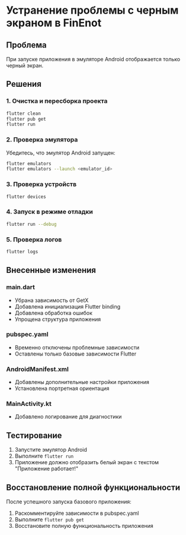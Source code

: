 # Устранение проблемы с черным экраном в FinEnot

## Проблема
При запуске приложения в эмуляторе Android отображается только черный экран.

## Решения

### 1. Очистка и пересборка проекта
```bash
flutter clean
flutter pub get
flutter run
```

### 2. Проверка эмулятора
Убедитесь, что эмулятор Android запущен:
```bash
flutter emulators
flutter emulators --launch <emulator_id>
```

### 3. Проверка устройств
```bash
flutter devices
```

### 4. Запуск в режиме отладки
```bash
flutter run --debug
```

### 5. Проверка логов
```bash
flutter logs
```

## Внесенные изменения

### main.dart
- Убрана зависимость от GetX
- Добавлена инициализация Flutter binding
- Добавлена обработка ошибок
- Упрощена структура приложения

### pubspec.yaml
- Временно отключены проблемные зависимости
- Оставлены только базовые зависимости Flutter

### AndroidManifest.xml
- Добавлены дополнительные настройки приложения
- Установлена портретная ориентация

### MainActivity.kt
- Добавлено логирование для диагностики

## Тестирование
1. Запустите эмулятор Android
2. Выполните `flutter run`
3. Приложение должно отобразить белый экран с текстом "Приложение работает!"

## Восстановление полной функциональности
После успешного запуска базового приложения:
1. Раскомментируйте зависимости в pubspec.yaml
2. Выполните `flutter pub get`
3. Восстановите полную функциональность приложения
